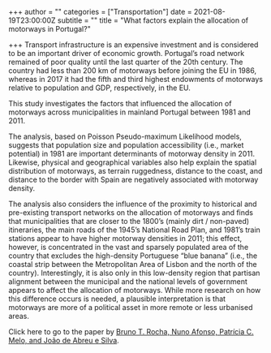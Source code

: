 +++
author = ""
categories = ["Transportation"]
date = 2021-08-19T23:00:00Z
subtitle = ""
title = "What factors explain the allocation of motorways in Portugal?"

+++
Transport infrastructure is an expensive investment and is considered to be an important driver of economic growth. Portugal’s road network remained of poor quality until the last quarter of the 20th century. The country had less than 200 km of motorways before joining the EU in 1986, whereas in 2017 it had the fifth and third highest endowments of motorways relative to population and GDP, respectively, in the EU.

This study investigates the factors that influenced the allocation of motorways across municipalities in mainland Portugal between 1981 and 2011.

The analysis, based on Poisson Pseudo-maximum Likelihood models, suggests that population size and population accessibility (i.e., market potential) in 1981 are important determinants of motorway density in 2011. Likewise, physical and geographical variables also help explain the spatial distribution of motorways, as terrain ruggedness, distance to the coast, and distance to the border with Spain are negatively associated with motorway density.

The analysis also considers the influence of the proximity to historical and pre-existing transport networks on the allocation of motorways and finds that municipalities that are closer to the 1800’s (mainly dirt / non-paved) itineraries, the main roads of the 1945’s National Road Plan, and 1981’s train stations appear to have higher motorway densities in 2011; this effect, however, is concentrated in the vast and sparsely populated area of the country that excludes the high-density Portuguese “blue banana” (i.e., the coastal strip between the Metropolitan Area of Lisbon and the north of the country). Interestingly, it is also only in this low-density region that partisan alignment between the municipal and the national levels of government appears to affect the allocation of motorways. While more research on how this difference occurs is needed, a plausible interpretation is that motorways are more of a political asset in more remote or less urbanised areas.

Click here to go to the paper by [Bruno T. Rocha, Nuno Afonso, Patrícia C. Melo, and João de Abreu e Silva](https://www.repository.utl.pt/handle/10400.5/21671).